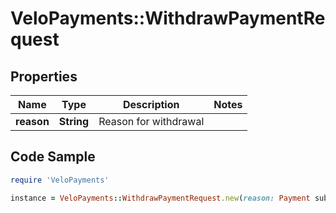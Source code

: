 # VeloPayments::WithdrawPaymentRequest

## Properties

Name | Type | Description | Notes
------------ | ------------- | ------------- | -------------
**reason** | **String** | Reason for withdrawal | 

## Code Sample

```ruby
require 'VeloPayments'

instance = VeloPayments::WithdrawPaymentRequest.new(reason: Payment submitted in error)
```


